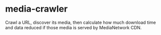 # media-crawler
Crawl a URL, discover its media, then calculate how much download time and data reduced if those media is served by MediaNetwork CDN.
